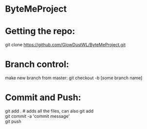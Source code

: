 # ByteMeProject
# Getting the repo:
git clone https://github.com/GlowDustWL/ByteMeProject.git

# Branch control:
make new branch from master:
git checkout -b [some branch name]

# Commit and Push:
git add . # adds all the files, can also git add <filename> \
git commit -a 'commit message' \
git push
